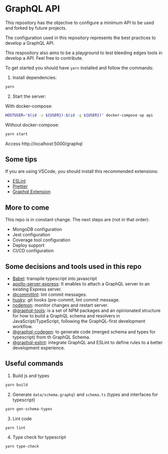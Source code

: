 # GraphQL API

This repository has the objective to configure a minimum API to be used and forked by future projects.

The configuration used in this repository represents the best practices to develop a GraphQL API.

This respository also aims to be a playground to test bleeding edges tools in develop a API. Feel free to contribute.

To get started you should have `yarn` installed and follow the commands:

1. Install dependencies:
```sh
yarn
```

2. Start the server:

With docker-compose:
```sh
HOSTUSER="$(id -u ${USER}):$(id -g ${USER})" docker-compose up api
```

Without docker-compose:
```sh
yarn start
```

Access http://localhost:5000/graphql

## Some tips

If you are using VSCode, you should install this recommended extensions:

- [ESLint](https://marketplace.visualstudio.com/items?itemName=dbaeumer.vscode-eslint)
- [Prettier](https://marketplace.visualstudio.com/items?itemName=esbenp.prettier-vscode)
- [Graphql Extension](https://marketplace.visualstudio.com/items?itemName=GraphQL.vscode-graphql)

## More to come

This repo is in constant change.
The next steps are (not in that order):

- MongoDB configuration
- Jest configuration
- Coverage tool configuration
- Deploy support
- CI/CD configuration

## Some decisions and tools used in this repo

- [Babel](https://babeljs.io/): transpile typescript into javascript
- [apollo-server-express](https://www.apollographql.com/docs/apollo-server/integrations/middleware/#apollo-server-express): It enables to attach a GraphQL server to an existing Express server.
- [@commitlint](https://github.com/conventional-changelog/commitlint): lint commit messages.
- [husky](https://typicode.github.io/husky/#/): git hooks (pre-commit, lint commit message.
- [nodemon](https://nodemon.io/): monitor changes and restart server.
- [@graphql-tools](https://www.graphql-tools.com/): is a set of NPM packages and an opinionated structure for how to build a GraphQL schema and resolvers in JavaScript/TypeScript, following the GraphQL-first development workflow.
- [@graphql-codegen](https://www.graphql-code-generator.com/): to generate code (merged schema and types for typescript) from th GraphQL Schema.
- [@graphql-eslint](https://github.com/dotansimha/graphql-eslint): integrate GraphQL and ESLint to define rules to a better development experience.

## Useful commands

1. Build js and types
```sh
yarn build
```

2. Generate `data/schema.graphql` and `schema.ts` (types and interfaces for typescript)
```sh
yarn gen-schema-types
```

3. Lint code
```sh
yarn lint
```

4. Type check for typescript
```sh
yarn type-check
```
